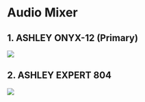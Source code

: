 # Audio Mixer

## 1. ASHLEY ONYX-12 (Primary)

![](/img/img_20250518_160535.jpg)



## 2. ASHLEY EXPERT 804

![](/img/img_20250518_160601.jpg)

